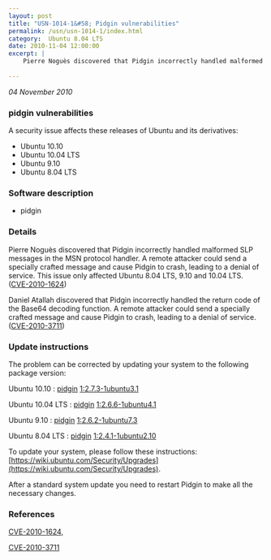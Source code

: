 ```yaml
---
layout: post
title: "USN-1014-1&#58; Pidgin vulnerabilities"
permalink: /usn/usn-1014-1/index.html
category:  Ubuntu 8.04 LTS
date: 2010-11-04 12:00:00
excerpt: |
    Pierre Noguès discovered that Pidgin incorrectly handled malformed SLP messages in the MSN protocol handler. A remote attacker could send a specially crafted message and cause Pidgin to crash, leading to a denial of service. This issue only affected Ubuntu 8.04 LTS, 9.10 and 10.04 LTS. ([CVE-2010-1624](http://people.ubuntu.com/~ubuntu-security/cve/CVE-2010-1624))
    
--- 
```

 
 

*04 November 2010*

### pidgin vulnerabilities

A security issue affects these releases of Ubuntu and its derivatives:

* Ubuntu 10.10
* Ubuntu 10.04 LTS
* Ubuntu 9.10
* Ubuntu 8.04 LTS

### Software description

* pidgin 

### Details

Pierre Noguès discovered that Pidgin incorrectly handled malformed SLP messages in the MSN protocol handler. A remote attacker could send a specially crafted message and cause Pidgin to crash, leading to a denial of service. This issue only affected Ubuntu 8.04 LTS, 9.10 and 10.04 LTS. ([CVE-2010-1624](http://people.ubuntu.com/~ubuntu-security/cve/CVE-2010-1624))

Daniel Atallah discovered that Pidgin incorrectly handled the return code of the Base64 decoding function. A remote attacker could send a specially crafted message and cause Pidgin to crash, leading to a denial of service. ([CVE-2010-3711](http://people.ubuntu.com/~ubuntu-security/cve/CVE-2010-3711)) 

### Update instructions

The problem can be corrected by updating your system to the following package version:

Ubuntu 10.10
 : [pidgin](https://launchpad.net/ubuntu/+source/pidgin) <span> [1:2.7.3-1ubuntu3.1](https://launchpad.net/ubuntu/+source/pidgin/1:2.7.3-1ubuntu3.1) </span> 

Ubuntu 10.04 LTS
 : [pidgin](https://launchpad.net/ubuntu/+source/pidgin) <span> [1:2.6.6-1ubuntu4.1](https://launchpad.net/ubuntu/+source/pidgin/1:2.6.6-1ubuntu4.1) </span> 

Ubuntu 9.10
 : [pidgin](https://launchpad.net/ubuntu/+source/pidgin) <span> [1:2.6.2-1ubuntu7.3](https://launchpad.net/ubuntu/+source/pidgin/1:2.6.2-1ubuntu7.3) </span> 

Ubuntu 8.04 LTS
 : [pidgin](https://launchpad.net/ubuntu/+source/pidgin) <span> [1:2.4.1-1ubuntu2.10](https://launchpad.net/ubuntu/+source/pidgin/1:2.4.1-1ubuntu2.10) </span> 

To update your system, please follow these instructions: [https://wiki.ubuntu.com/Security/Upgrades](https://wiki.ubuntu.com/Security/Upgrades).

After a standard system update you need to restart Pidgin to make all the necessary changes. 

### References

 
 [CVE-2010-1624](http://people.ubuntu.com/~ubuntu-security/cve/CVE-2010-1624), 

 [CVE-2010-3711](http://people.ubuntu.com/~ubuntu-security/cve/CVE-2010-3711)
 

